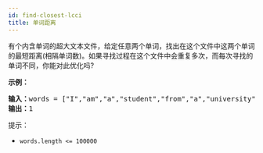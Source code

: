 ```yaml
---
id: find-closest-lcci
title: 单词距离
---
```

有个内含单词的超大文本文件，给定任意两个单词，找出在这个文件中这两个单词的最短距离(相隔单词数)。如果寻找过程在这个文件中会重复多次，而每次寻找的单词不同，你能对此优化吗?

**示例：**


<pre><strong>输入：</strong>words = [&#34;I&#34;,&#34;am&#34;,&#34;a&#34;,&#34;student&#34;,&#34;from&#34;,&#34;a&#34;,&#34;university&#34;,&#34;in&#34;,&#34;a&#34;,&#34;city&#34;], word1 = &#34;a&#34;, word2 = &#34;student&#34;<br/><strong>输出：</strong>1</pre>

提示：


- <code>words.length &lt;= 100000</code>
